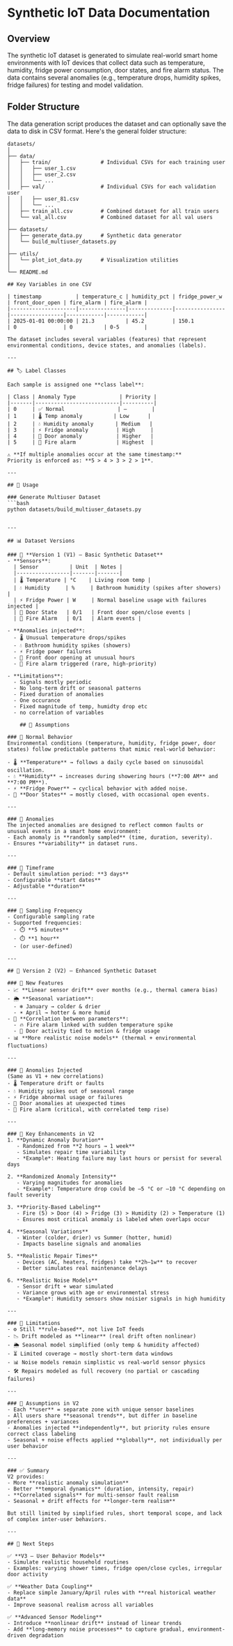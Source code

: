 # Synthetic IoT Data Documentation

## Overview

The synthetic IoT dataset is generated to simulate real-world smart home environments with IoT devices that collect data such as temperature, humidity, fridge power consumption, door states, and fire alarm status. The data contains several anomalies (e.g., temperature drops, humidity spikes, fridge failures) for testing and model validation.

## Folder Structure

The data generation script produces the dataset and can optionally save the data to disk in CSV format. Here's the general folder structure:

```
datasets/
│
├── data/
│   ├── train/                # Individual CSVs for each training user
│   │   ├── user_1.csv
│   │   ├── user_2.csv
│   │   └── ...
│   ├── val/                  # Individual CSVs for each validation user
│   │   ├── user_81.csv
│   │   └── ...
│   ├── train_all.csv         # Combined dataset for all train users
│   └── val_all.csv           # Combined dataset for all val users
│
├── datasets/
│   ├── generate_data.py      # Synthetic data generator
│   └── build_multiuser_datasets.py
│
├── utils/
│   └── plot_iot_data.py      # Visualization utilities
│
└── README.md

## Key Variables in one CSV

| timestamp           | temperature_c | humidity_pct | fridge_power_w | front_door_open | fire_alarm | fire_alarm |
|---------------------|---------------|--------------|----------------|-----------------|------------|------------|
| 2025-01-01 00:00:00 | 21.3          | 45.2         | 150.1          | 0               | 0          | 0-5        |

The dataset includes several variables (features) that represent environmental conditions, device states, and anomalies (labels).

---

## 🏷️ Label Classes

Each sample is assigned one **class label**:

| Class | Anomaly Type              | Priority |
|-------|---------------------------|----------|
| 0     | ✅ Normal                 | –        |
| 1     | 🌡️ Temp anomaly          | Low      |
| 2     | 💧 Humidity anomaly       | Medium   |
| 3     | ⚡ Fridge anomaly         | High     |
| 4     | 🚪 Door anomaly           | Higher   |
| 5     | 🔔 Fire alarm             | Highest  |

⚠️ **If multiple anomalies occur at the same timestamp:**  
Priority is enforced as: **5 > 4 > 3 > 2 > 1**.  

---

## 🚀 Usage

### Generate Multiuser Dataset
```bash
python datasets/build_multiuser_datasets.py


---

## 📊 Dataset Versions

### 🔹 **Version 1 (V1) – Basic Synthetic Dataset**
- **Sensors**:  
  | Sensor          | Unit  | Notes |
  |-----------------|-------|-------|
  | 🌡️ Temperature | °C    | Living room temp |
  | 💧 Humidity     | %     | Bathroom humidity (spikes after showers) |
  | ⚡ Fridge Power | W     | Normal baseline usage with failures injected |
  | 🚪 Door State   | 0/1   | Front door open/close events |
  | 🔔 Fire Alarm   | 0/1   | Alarm events |

- **Anomalies injected**:
  - 🌡️ Unusual temperature drops/spikes
  - 💧 Bathroom humidity spikes (showers)
  - ⚡ Fridge power failures
  - 🚪 Front door opening at unusual hours
  - 🔔 Fire alarm triggered (rare, high-priority)

- **Limitations**:
  - Signals mostly periodic  
  - No long-term drift or seasonal patterns  
  - Fixed duration of anomalies
  - One occurance
  - Fixed magnitude of temp, humidty drop etc
  - no correlation of variables

    ## 📌 Assumptions

### 🔹 Normal Behavior
Environmental conditions (temperature, humidity, fridge power, door states) follow predictable patterns that mimic real-world behavior:

- 🌡️ **Temperature** → follows a daily cycle based on sinusoidal oscillation.  
- 💧 **Humidity** → increases during showering hours (**7:00 AM** and **7:00 PM**).  
- ⚡ **Fridge Power** → cyclical behavior with added noise.  
- 🚪 **Door States** → mostly closed, with occasional open events.

---

### 🔹 Anomalies
The injected anomalies are designed to reflect common faults or unusual events in a smart home environment:  
- Each anomaly is **randomly sampled** (time, duration, severity).  
- Ensures **variability** in dataset runs.  

---

### 🔹 Timeframe
- Default simulation period: **3 days**  
- Configurable **start dates**  
- Adjustable **duration**  

---

### 🔹 Sampling Frequency
- Configurable sampling rate  
- Supported frequencies:  
  - ⏱️ **5 minutes**  
  - ⏱️ **1 hour**  
  - (or user-defined)

---

## 📌 Version 2 (V2) – Enhanced Synthetic Dataset

### 🔹 New Features
- 📈 **Linear sensor drift** over months (e.g., thermal camera bias)  
- 🌦️ **Seasonal variation**:  
  - ❄️ January → colder & drier  
  - ☀️ April → hotter & more humid  
- 🔗 **Correlation between parameters**:  
  - 🔥 Fire alarm linked with sudden temperature spike  
  - 🚪 Door activity tied to motion & fridge usage  
- 📊 **More realistic noise models** (thermal + environmental fluctuations)

---

### 🔹 Anomalies Injected
(Same as V1 + new correlations)
- 🌡️ Temperature drift or faults  
- 💧 Humidity spikes out of seasonal range  
- ⚡ Fridge abnormal usage or failures  
- 🚪 Door anomalies at unexpected times  
- 🔔 Fire alarm (critical, with correlated temp rise)  

---

### 🔹 Key Enhancements in V2
1. **Dynamic Anomaly Duration**  
   - Randomized from **2 hours → 1 week**  
   - Simulates repair time variability  
   - *Example*: Heating failure may last hours or persist for several days  

2. **Randomized Anomaly Intensity**  
   - Varying magnitudes for anomalies  
   - *Example*: Temperature drop could be –5 °C or –10 °C depending on fault severity  

3. **Priority-Based Labeling**  
   - Fire (5) > Door (4) > Fridge (3) > Humidity (2) > Temperature (1)  
   - Ensures most critical anomaly is labeled when overlaps occur  

4. **Seasonal Variations**  
   - Winter (colder, drier) vs Summer (hotter, humid)  
   - Impacts baseline signals and anomalies  

5. **Realistic Repair Times**  
   - Devices (AC, heaters, fridges) take **2h–1w** to recover  
   - Better simulates real maintenance delays  

6. **Realistic Noise Models**  
   - Sensor drift + wear simulated  
   - Variance grows with age or environmental stress  
   - *Example*: Humidity sensors show noisier signals in high humidity  

---

### 🔹 Limitations
- ⚙️ Still **rule-based**, not live IoT feeds  
- 📉 Drift modeled as **linear** (real drift often nonlinear)  
- 🌦️ Seasonal model simplified (only temp & humidity affected)  
- ⏳ Limited coverage → mostly short-term data windows  
- 📊 Noise models remain simplistic vs real-world sensor physics  
- 🛠️ Repairs modeled as full recovery (no partial or cascading failures)  

---

### 📌 Assumptions in V2
- Each **user** = separate zone with unique sensor baselines  
- All users share **seasonal trends**, but differ in baseline preferences + variances  
- Anomalies injected **independently**, but priority rules ensure correct class labeling  
- Seasonal + noise effects applied **globally**, not individually per user behavior  

---

### ✅ Summary
V2 provides:
- More **realistic anomaly simulation**  
- Better **temporal dynamics** (duration, intensity, repair)  
- **Correlated signals** for multi-sensor fault realism  
- Seasonal + drift effects for **longer-term realism**  

But still limited by simplified rules, short temporal scope, and lack of complex inter-user behaviors.

---

## 🚀 Next Steps

✅ **V3 – User Behavior Models**  
- Simulate realistic household routines  
- Examples: varying shower times, fridge open/close cycles, irregular door activity  

✅ **Weather Data Coupling**  
- Replace simple January/April rules with **real historical weather data**  
- Improve seasonal realism across all variables  

✅ **Advanced Sensor Modeling**  
- Introduce **nonlinear drift** instead of linear trends  
- Add **long-memory noise processes** to capture gradual, environment-driven degradation  







